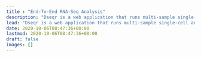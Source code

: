```yaml
---
title : "End-To-End RNA-Seq Analysis"
description: "Dseqr is a web application that runs multi-sample single-cell and bulk RNA-seq analyses from fastq → pathways."
lead: "Dseqr is a web application that runs multi-sample single-cell and bulk RNA-seq analyses from fastq → pathways."
date: 2020-10-06T08:47:36+00:00
lastmod: 2020-10-06T08:47:36+00:00
draft: false
images: []
---
```

